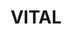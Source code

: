 ---
layout: homepage
title: VITAL
description: VITAL is the shared services arm of the Singapore Government. We aggregate common corporate services to derive economies of scale to achieve efficiency and effectiveness.
permalink: /
# notification: Here's a notification bar you can use!
sections:
    - hero:
        title: Forging VITAL Partnerships
        subtitle: Building strong partnership is crucial for us to excel in our work.
        background: /images/hero/hero-banner.png
        key_highlights:
          - title: Corporate Services
            url: /our-portfolio/services
          - title: Career
            url: /career/being-vital
          - title: Partnership
            url: /our-portfolio/for-suppliers
    - infopic:
        title: Overview
        description: VITAL is the shared services arm of the Singapore public service serving more than 90,000 public officers over a wide range of corporate and administrative processes in finance, human resource and procurement.
        button: Find out more
        url: /about-us/overview
        image: /images/home/overview.jpg
        alt: Overview
    - infopic:
        title: Working in VITAL
        description: As part of VITAL, you will play a key role in delivering corporate services to public agencies and officers. You will also have the opportunity to work on projects to optimise processes and improve efficiency.  
        button: Find out more
        url: /career/our-vitalites
        image: /images/home/working-in-vital.jpg
        alt: Working in VITAL
    - infobar:
        title: Vital corporate Video
        description: <div class="home-video" ><iframe id="corp_video_player" title="Corporate Video" width="640" height="350" src="https://www.youtube.com/embed/ctwGWSLHzAU?rel=0&amp;showinfo=0" allow="encrypted-media" allowfullscreen="" contenteditable="false"></iframe></div>
---